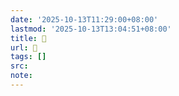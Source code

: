 ```yaml
---
date: '2025-10-13T11:29:00+08:00'
lastmod: '2025-10-13T13:04:51+08:00'
title: 󰟮
url: 󰟮
tags: []
src:
note:
---
```

